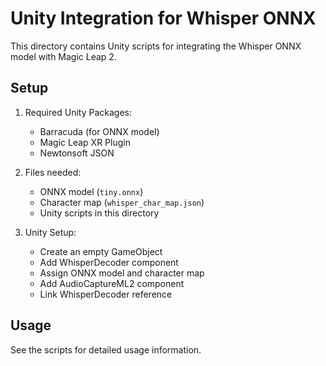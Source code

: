 # Unity Integration for Whisper ONNX

This directory contains Unity scripts for integrating the Whisper ONNX model with Magic Leap 2.

## Setup

1. Required Unity Packages:
   - Barracuda (for ONNX model)
   - Magic Leap XR Plugin
   - Newtonsoft JSON

2. Files needed:
   - ONNX model (`tiny.onnx`)
   - Character map (`whisper_char_map.json`)
   - Unity scripts in this directory

3. Unity Setup:
   - Create an empty GameObject
   - Add WhisperDecoder component
   - Assign ONNX model and character map
   - Add AudioCaptureML2 component
   - Link WhisperDecoder reference

## Usage
See the scripts for detailed usage information.
